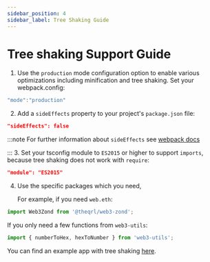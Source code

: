 ```yaml
---
sidebar_position: 4
sidebar_label: Tree Shaking Guide
---
```


# Tree shaking Support Guide

1. Use the `production` mode configuration option to enable various optimizations including minification and tree shaking. Set your webpack.config:

```js
"mode":"production"
```

2. Add a `sideEffects` property to your project's `package.json` file:

```json
"sideEffects": false
```

:::note
For further information about `sideEffects` see [webpack docs](https://webpack.js.org/guides/tree-shaking/)

::: 3. Set your tsconfig module to `ES2015` or higher to support `imports`, because tree shaking does not work with `require`:

```json
"module": "ES2015"
```

4. Use the specific packages which you need,

    For example, if you need `web.eth`:

```ts
import Web3Zond from '@theqrl/web3-zond';
```

If you only need a few functions from `web3-utils`:

```ts
import { numberToHex, hexToNumber } from 'web3-utils';
```

You can find an example app with tree shaking [here](https://github.com/ChainSafe/web3js-example-react-app).
